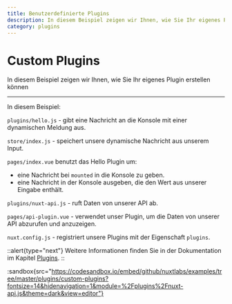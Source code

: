 ```yaml
---
title: Benutzerdefinierte Plugins
description: In diesem Beispiel zeigen wir Ihnen, wie Sie Ihr eigenes Plugin erstellen können
category: plugins
---
```


# Custom Plugins

In diesem Beispiel zeigen wir Ihnen, wie Sie Ihr eigenes Plugin erstellen können

---

In diesem Beispiel:

`plugins/hello.js` - gibt eine Nachricht an die Konsole mit einer dynamischen Meldung aus.

`store/index.js` - speichert unsere dynamische Nachricht aus unserem Input.

`pages/index.vue` benutzt das Hello Plugin um:

- eine Nachricht bei `mounted` in die Konsole zu geben.
- eine Nachricht in der Konsole ausgeben, die den Wert aus unserer Eingabe enthält.

`plugins/nuxt-api.js` - ruft Daten von unserer API ab.

`pages/api-plugin.vue` - verwendet unser Plugin, um die Daten von unserer API abzurufen und anzuzeigen.

`nuxt.config.js` - registriert unsere Plugins mit der Eigenschaft `plugins`.

::alert{type="next"}
Weitere Informationen finden Sie in der Dokumentation im Kapitel [Plugins](/docs/directory-structure/plugins#inject-in-root--context).
::

:sandbox{src="https://codesandbox.io/embed/github/nuxtlabs/examples/tree/master/plugins/custom-plugins?fontsize=14&hidenavigation=1&module=%2Fplugins%2Fnuxt-api.js&theme=dark&view=editor"}

